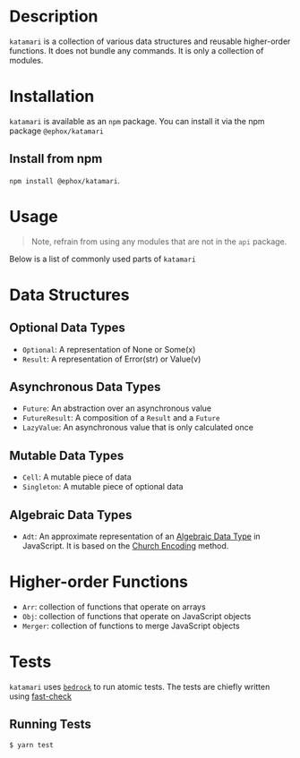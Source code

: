 # Description

`katamari` is a collection of various data structures and reusable higher-order functions. It does not bundle any commands. It is only a collection of modules.

# Installation

`katamari` is available as an `npm` package. You can install it via the npm package `@ephox/katamari`

## Install from npm

`npm install @ephox/katamari`.


# Usage

> Note, refrain from using any modules that are not in the `api` package.

Below is a list of commonly used parts of `katamari`

# Data Structures

## Optional Data Types

- `Optional`: A representation of None or Some(x)
- `Result`: A representation of Error(str) or Value(v)

## Asynchronous Data Types

- `Future`: An abstraction over an asynchronous value
- `FutureResult`: A composition of a `Result` and a `Future`
- `LazyValue`: An asynchronous value that is only calculated once

## Mutable Data Types

- `Cell`: A mutable piece of data
- `Singleton`: A mutable piece of optional data

## Algebraic Data Types

- `Adt`: An approximate representation of an [Algebraic Data Type](https://en.wikipedia.org/wiki/Algebraic_data_type) in JavaScript. It is based on the [Church Encoding](https://en.wikipedia.org/wiki/Church_encoding) method.

# Higher-order Functions

- `Arr`: collection of functions that operate on arrays
- `Obj`: collection of functions that operate on JavaScript objects
- `Merger`: collection of functions to merge JavaScript objects

# Tests

`katamari` uses [`bedrock`](https://www.npmjs.com/package/@ephox/bedrock) to run atomic tests. The tests are chiefly written using [fast-check](https://github.com/dubzzz/fast-check)

## Running Tests

`$ yarn test`

